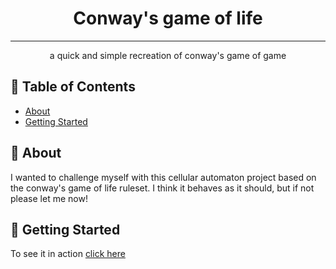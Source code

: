 <h1 align="center">Conway's game of life</h3>

---

<p align="center"> a quick and simple recreation of conway's game of game
    <br> 
</p>

## 📝 Table of Contents

- [About](#about)
- [Getting Started](#getting_started)

## 🧐 About <a name = "about"></a>

I wanted to challenge myself with this cellular automaton project based on the conway's game of life ruleset. I think it behaves as it should, but if not please let me now!

## 🏁 Getting Started <a name = "getting_started"></a>

To see it in action  <a href="http://www.dylanbarratt.com/projects/cgol">click here</a>

